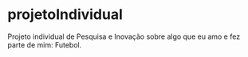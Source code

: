 # projetoIndividual
Projeto individual de Pesquisa e Inovação sobre algo que eu amo e fez parte de mim: Futebol. 
